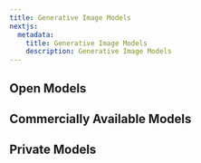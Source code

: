 ```yaml
---
title: Generative Image Models
nextjs:
  metadata:
    title: Generative Image Models
    description: Generative Image Models
---
```


## Open Models

## Commercially Available Models

## Private Models
